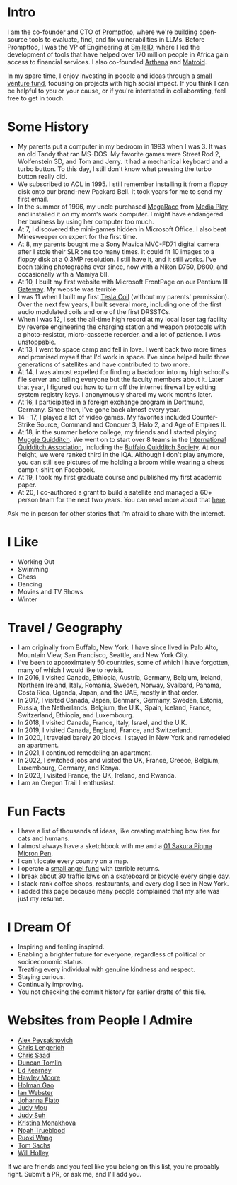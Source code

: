 # Intro

I am the co-founder and CTO of [Promptfoo](https://promptfoo.dev), where we're building open-source tools to evaluate, find, and fix vulnerabilities in LLMs. Before Promptfoo, I was the VP of Engineering at [SmileID](https://www.usesmileid.com), where I led the development of tools that have helped over 170 million people in Africa gain access to financial services. I also co-founded [Arthena](https://arthena.com) and [Matroid](https://matroid.com).

In my spare time, I enjoy investing in people and ideas through a [small venture fund](https://skepticalinvestments.biz), focusing on projects with high social impact. If you think I can be helpful to you or your cause, or if you're interested in collaborating, feel free to get in touch.

# Some History

- My parents put a computer in my bedroom in 1993 when I was 3. It was an old Tandy that ran MS-DOS. My favorite games were Street Rod 2, Wolfenstein 3D, and Tom and Jerry. It had a mechanical keyboard and a turbo button. To this day, I still don't know what pressing the turbo button really did.
- We subscribed to AOL in 1995. I still remember installing it from a floppy disk onto our brand-new Packard Bell. It took years for me to send my first email.
- In the summer of 1996, my uncle purchased [MegaRace](https://en.wikipedia.org/wiki/MegaRace) from [Media Play](https://en.wikipedia.org/wiki/Media_Play) and installed it on my mom's work computer. I might have endangered her business by using her computer too much.
- At 7, I discovered the mini-games hidden in Microsoft Office. I also beat Minesweeper on expert for the first time.
- At 8, my parents bought me a Sony Mavica MVC-FD71 digital camera after I stole their SLR one too many times. It could fit 10 images to a floppy disk at a 0.3MP resolution. I still have it, and it still works. I've been taking photographs ever since, now with a Nikon D750, D800, and occasionally with a Mamiya 6II.
- At 10, I built my first website with Microsoft FrontPage on our Pentium III [Gateway](https://en.wikipedia.org/wiki/Gateway,_Inc.). My website was terrible.
- I was 11 when I built my first [Tesla Coil](https://en.wikipedia.org/wiki/Tesla_coil) (without my parents' permission). Over the next few years, I built several more, including one of the first audio modulated coils and one of the first DRSSTCs.
- When I was 12, I set the all-time high record at my local laser tag facility by reverse engineering the charging station and weapon protocols with a photo-resistor, micro-cassette recorder, and a lot of patience. I was unstoppable.
- At 13, I went to space camp and fell in love. I went back two more times and promised myself that I'd work in space. I've since helped build three generations of satellites and have contributed to two more.
- At 14, I was almost expelled for finding a backdoor into my high school's file server and telling everyone but the faculty members about it. Later that year, I figured out how to turn off the internet firewall by editing system registry keys. I anonymously shared my work months later.
- At 16, I participated in a foreign exchange program in Dortmund, Germany. Since then, I've gone back almost every year.
- 14 - 17, I played a lot of video games. My favorites included Counter-Strike Source, Command and Conquer 3, Halo 2, and Age of Empires II.
- At 18, in the summer before college, my friends and I started playing [Muggle Quidditch](<https://en.wikipedia.org/wiki/Quidditch_(sport)>). We went on to start over 8 teams in the [International Quidditch Association](https://en.wikipedia.org/wiki/International_Quidditch_Association), including the [Buffalo Quidditch Society](https://www.facebook.com/buffaloquidditch/). At our height, we were ranked third in the IQA. Although I don't play anymore, you can still see pictures of me holding a broom while wearing a chess camp t-shirt on Facebook.
- At 19, I took my first graduate course and published my first academic paper.
- At 20, I co-authored a grant to build a satellite and managed a 60+ person team for the next two years. You can read more about that [here](https://ubnl.space/glados/).

Ask me in person for other stories that I'm afraid to share with the internet.

# I Like

- Working Out
- Swimming
- Chess
- Dancing
- Movies and TV Shows
- Winter

# Travel / Geography

- I am originally from Buffalo, New York. I have since lived in Palo Alto, Mountain View, San Francisco, Seattle, and New York City.
- I've been to approximately 50 countries, some of which I have forgotten, many of which I would like to revisit.
- In 2016, I visited Canada, Ethiopia, Austria, Germany, Belgium, Ireland, Northern Ireland, Italy, Romania, Sweden, Norway, Svalbard, Panama, Costa Rica, Uganda, Japan, and the UAE, mostly in that order.
- In 2017, I visited Canada, Japan, Denmark, Germany, Sweden, Estonia, Russia, the Netherlands, Belgium, the U.K., Spain, Iceland, France, Switzerland, Ethiopia, and Luxembourg.
- In 2018, I visited Canada, France, Italy, Israel, and the U.K.
- In 2019, I visited Canada, England, France, and Switzerland.
- In 2020, I traveled barely 20 blocks. I stayed in New York and remodeled an apartment.
- In 2021, I continued remodeling an apartment.
- In 2022, I switched jobs and visited the UK, France, Greece, Belgium, Luxembourg, Germany, and Kenya.
- In 2023, I visited France, the UK, Ireland, and Rwanda.
- I am an Oregon Trail II enthusiast.

# Fun Facts

- I have a list of thousands of ideas, like creating matching bow ties for cats and humans.
- I almost always have a sketchbook with me and a [01 Sakura Pigma Micron Pen](https://www.sakuraofamerica.com/product/pigma-micron/).
- I can't locate every country on a map.
- I operate a [small angel fund](http://skepticalinvestments.biz/) with terrible returns.
- I break about 30 traffic laws on a skateboard or [bicycle](https://www.citibikenyc.com/) every single day.
- I stack-rank coffee shops, restaurants, and every dog I see in New York.
- I added this page because many people complained that my site was just my resume.

# I Dream Of

- Inspiring and feeling inspired.
- Enabling a brighter future for everyone, regardless of political or socioeconomic status.
- Treating every individual with genuine kindness and respect.
- Staying curious.
- Continually improving.
- You not checking the commit history for earlier drafts of this file.

# Websites from People I Admire

- [Alex Peysakhovich](http://alexpeys.github.io/)
- [Chris Lengerich](http://www.chrislengerich.com/)
- [Chris Saad](https://www.chrissaad.com/)
- [Duncan Tomlin](http://duncantomlin.com/)
- [Ed Kearney](https://edkearney.com/)
- [Hawley Moore](http://hawleymoore.com/)
- [Holman Gao](https://golmansax.com/)
- [Ian Webster](http://ianww.com/)
- [Johanna Flato](https://www.johannaflato.com/)
- [Judy Mou](http://www.judymou.com/)
- [Judy Suh](https://www.judysuh.com/)
- [Kristina Monakhova](https://kristinamonakhova.com/)
- [Noah Trueblood](http://notrueblood.com/)
- [Ruoxi Wang](http://ruoxiw.com/)
- [Tom Sachs](https://www.tomsachs.org/)
- [Will Holley](https://willholley.com/)

If we are friends and you feel like you belong on this list, you're probably right. Submit a PR, or ask me, and I'll add you.
